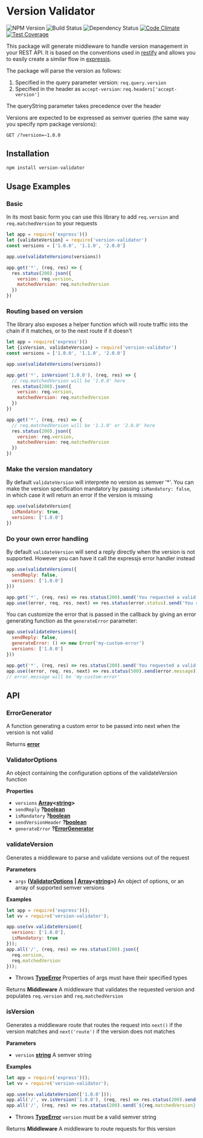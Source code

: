 # Version Validator
![NPM Version](https://img.shields.io/npm/v/version-validator.svg)
![Build Status](https://github.com/wdullaer/version-validator/workflows/version-validator/badge.svg)
![Dependency Status](https://david-dm.org/wdullaer/version-validator.svg)
[![Code Climate](https://codeclimate.com/github/wdullaer/version-validator/badges/gpa.svg)](https://codeclimate.com/github/wdullaer/version-validator)
[![Test Coverage](https://codeclimate.com/github/wdullaer/version-validator/badges/coverage.svg)](https://codeclimate.com/github/wdullaer/version-validator/coverage)

This package will generate middleware to handle version management in your REST API.
It is based on the conventions used in [restify](https://restify.com) and allows you to easily create a similar flow in  [expressjs](https://expressjs.com).

The package will parse the version as follows:

1. Specified in the query parameter version: `req.query.version`
2. Specified in the header as `accept-version`: `req.headers['accept-version']`

The queryString parameter takes precedence over the header

Versions are expected to be expressed as semver queries (the same way you specify npm package versions):

```
GET /?version=~1.0.0
```

## Installation
```bash
npm install version-validator
```

## Usage Examples

### Basic
In its most basic form you can use this library to add `req.version` and `req.matchedVersion` to your requests

```javascript
let app = require('express')()
let {validateVersion} = require('version-validator')
const versions = ['1.0.0', '1.1.0', '2.0.0']

app.use(validateVersions(versions))

app.get('*', (req, res) => {
  res.status(200).json({
    version: req.version,
    matchedVersion: req.matchedVersion
  })
})
```

### Routing based on version
The library also exposes a helper function which will route traffic into the chain if it matches, or to the next route if it doesn't

```javascript
let app = require('express')()
let {isVersion, validateVersion} = require('version-validator')
const versions = ['1.0.0', '1.1.0', '2.0.0']

app.use(validateVersions(versions))

app.get('*', isVersion('1.0.0'), (req, res) => {
  // req.matchedVersion will be '1.0.0' here
  res.status(200).json({
    version: req.version,
    matchedVersion: req.matchedVersion
  })
})

app.get('*', (req, res) => {
  // req.matchedVersion will be '1.1.0' or '2.0.0' here
  res.status(200).json({
    version: req.version,
    matchedVersion: req.matchedVersion
  })
})
```

### Make the version mandatory
By default `validateVersion` will interprete no version as semver '\*'. You can make the version specification mandatory by passing `isMandatory: false`, in which case it will return an error if the version is missing

```javascript
app.use(validateVersion{
  isMandatory: true,
  versions: ['1.0.0']
})
```

### Do your own error handling
By default `validateVersion` will send a reply directly when the version is not supported. However you can have it call the expressjs error handler instead

```javascript
app.use(validateVersions({
  sendReply: false,
  versions: ['1.0.0']
}))

app.get('*', (req, res) => res.status(200).send('You requested a valid version'))
app.use((error, req, res, next) => res.status(error.status).send('You requested an invalid version'))
```

You can customize the error that is passed in the callback by giving an error generating function as the `generateError` parameter:

```javascript
app.use(validateVersions({
  sendReply: false,
  generateError: () => new Error('my-custom-error')
  versions: ['1.0.0']
}))

app.get('*', (req, res) => res.status(200).send('You requested a valid version'))
app.use((error, req, res, next) => res.status(500).send(error.message))
// error.message will be 'my-custom-error'
```

## API
### ErrorGenerator

A function generating a custom error to be passed into next when the version
is not valid

Returns **[error](https://developer.mozilla.org/en-US/docs/Web/JavaScript/Reference/Global_Objects/Error)**

### ValidatorOptions

An object containing the configuration options of the validateVersion function

**Properties**

-   `versions` **[Array](https://developer.mozilla.org/en-US/docs/Web/JavaScript/Reference/Global_Objects/Array)&lt;[string](https://developer.mozilla.org/en-US/docs/Web/JavaScript/Reference/Global_Objects/String)>**
-   `sendReply` **?[boolean](https://developer.mozilla.org/en-US/docs/Web/JavaScript/Reference/Global_Objects/Boolean)**
-   `isMandatory` **?[boolean](https://developer.mozilla.org/en-US/docs/Web/JavaScript/Reference/Global_Objects/Boolean)**
-   `sendVersionHeader` **?[boolean](https://developer.mozilla.org/en-US/docs/Web/JavaScript/Reference/Global_Objects/Boolean)**
-   `generateError` **?[ErrorGenerator](#errorgenerator)**

### validateVersion

Generates a middleware to parse and validate versions out of the request

**Parameters**

-   `args` **([ValidatorOptions](#validatoroptions) \| [Array](https://developer.mozilla.org/en-US/docs/Web/JavaScript/Reference/Global_Objects/Array)&lt;[string](https://developer.mozilla.org/en-US/docs/Web/JavaScript/Reference/Global_Objects/String)>)** An object of options, or an array of supported semver versions

**Examples**

```javascript
let app = require('express')();
let vv = require('version-validator');

app.use(vv.validateVersion({
  versions: ['1.0.0'],
  isMandatory: true
}));
app.all('/', (req, res) => res.status(200).json({
  req.version,
  req.matchedVersion
}));
```

-   Throws **[TypeError](https://developer.mozilla.org/en-US/docs/Web/JavaScript/Reference/Global_Objects/TypeError)** Properties of args must have their specified types

Returns **Middleware** A middleware that validates the requested version and populates `req.version` and `req.matchedVersion`

### isVersion

Generates a middleware route that routes the request into `next()` if the version
matches and `next('route')` if the version does not matches

**Parameters**

-   `version` **[string](https://developer.mozilla.org/en-US/docs/Web/JavaScript/Reference/Global_Objects/String)** A semver string

**Examples**

```javascript
let app = require('express')();
let vv = require('version-validator');

app.use(vv.validateVersion(['1.0.0']));
app.all('/', vv.isVersion('1.0.0'), (req, res) => res.status(200).send(`${req.matchedVersion} is 1.0.0`));
app.all('/', (req, res) => res.status(200).send(`${req.matchedVersion} is not 1.0.0`));
```

-   Throws **[TypeError](https://developer.mozilla.org/en-US/docs/Web/JavaScript/Reference/Global_Objects/TypeError)** `version` must be a valid semver string

Returns **Middleware** A middleware to route requests for this version
